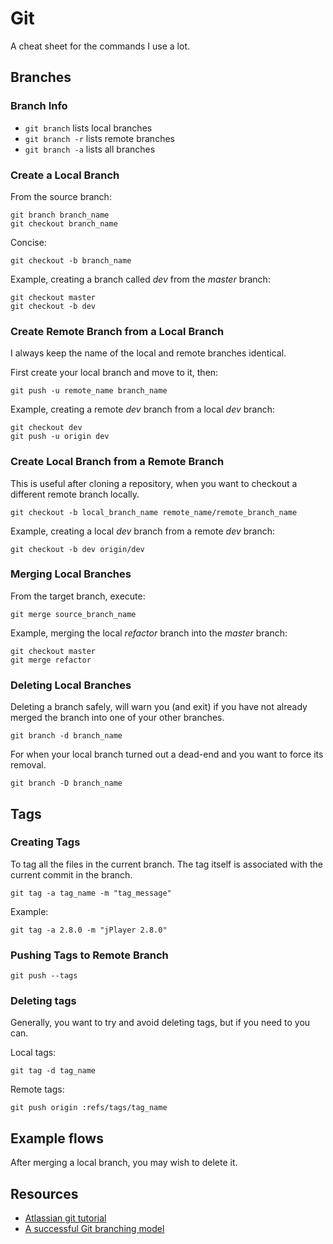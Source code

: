 # Git

A cheat sheet for the commands I use a lot.

## Branches

### Branch Info

* `git branch` lists local branches
* `git branch -r` lists remote branches
* `git branch -a` lists all branches

### Create a Local Branch

From the source branch:
```
git branch branch_name
git checkout branch_name
```
Concise:
```
git checkout -b branch_name
```
Example, creating a branch called *dev* from the *master* branch:
```
git checkout master
git checkout -b dev
```

### Create Remote Branch from a Local Branch

I always keep the name of the local and remote branches identical.

First create your local branch and move to it, then:
```
git push -u remote_name branch_name
```
Example, creating a remote *dev* branch from a local *dev* branch:
```
git checkout dev
git push -u origin dev
```

### Create Local Branch from a Remote Branch

This is useful after cloning a repository, when you want to checkout a different remote branch locally.

```
git checkout -b local_branch_name remote_name/remote_branch_name
```
Example, creating a local *dev* branch from a remote *dev* branch:
```
git checkout -b dev origin/dev
```

### Merging Local Branches

From the target branch, execute:
```
git merge source_branch_name
```
Example, merging the local *refactor* branch into the *master* branch:
```
git checkout master
git merge refactor
```

### Deleting Local Branches

Deleting a branch safely, will warn you (and exit) if you have not already merged the branch into one of your other branches.
```
git branch -d branch_name
```
For when your local branch turned out a dead-end and you want to force its removal.
```
git branch -D branch_name
```

## Tags

### Creating Tags

To tag all the files in the current branch. The tag itself is associated with the current commit in the branch.
```
git tag -a tag_name -m "tag_message"
```
Example:
```
git tag -a 2.8.0 -m "jPlayer 2.8.0"
```

### Pushing Tags to Remote Branch

```
git push --tags
```

### Deleting tags

Generally, you want to try and avoid deleting tags, but if you need to you can.

Local tags:
```
git tag -d tag_name
```
Remote tags:
```
git push origin :refs/tags/tag_name
```



## Example flows

After merging a local branch, you may wish to delete it.



## Resources

* [Atlassian git tutorial](https://www.atlassian.com/git/)
* [A successful Git branching model](http://nvie.com/posts/a-successful-git-branching-model/)
